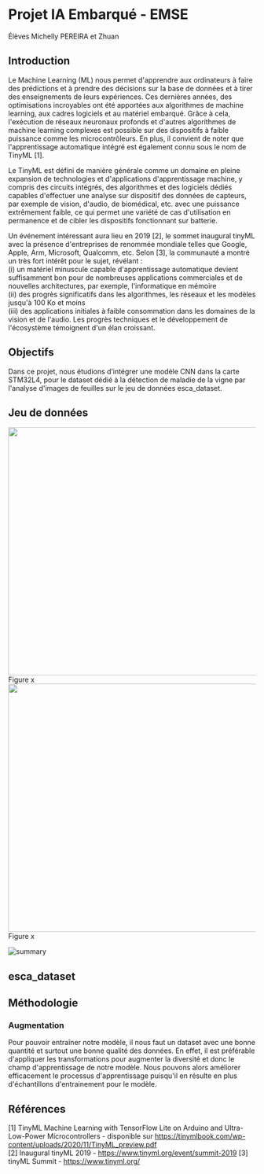 # **Projet IA Embarqué - EMSE**
Élèves Michelly PEREIRA et Zhuan

## Introduction 
Le Machine Learning (ML) nous permet d'apprendre aux ordinateurs à faire des prédictions et à prendre des décisions sur la base de données et à tirer des enseignements de leurs expériences. Ces dernières années, des optimisations incroyables ont été apportées aux algorithmes de machine learning, aux cadres logiciels et au matériel embarqué. Grâce à cela, l'exécution de réseaux neuronaux profonds et d'autres algorithmes de machine learning complexes est possible sur des dispositifs à faible puissance comme les microcontrôleurs. En plus, il convient de noter que l'apprentissage automatique intégré est également connu sous le nom de TinyML [1]. 

Le TinyML est défini de manière générale comme un domaine en pleine expansion de technologies et d'applications d'apprentissage machine, y compris des circuits intégrés, des algorithmes et des logiciels dédiés capables d'effectuer une analyse sur dispositif des données de capteurs, par exemple de vision, d'audio, de biomédical, etc. avec une puissance extrêmement faible, ce qui permet une variété de cas d'utilisation en permanence et de cibler les dispositifs fonctionnant sur batterie. 

Un événement intéressant aura lieu en 2019 [2], le sommet inaugural tinyML avec la présence d'entreprises de renommée mondiale telles que Google, Apple, Arm, Microsoft, Qualcomm, etc. Selon [3], la communauté a montré un très fort intérêt pour le sujet, révélant : 
<br>(i) un matériel minuscule capable d'apprentissage automatique devient suffisamment bon pour de nombreuses applications commerciales et de nouvelles architectures, par exemple, l'informatique en mémoire
<br>(ii) des progrès significatifs dans les algorithmes, les réseaux et les modèles jusqu'à 100 Ko et moins 
<br>(iii) des applications initiales à faible consommation dans les domaines de la vision et de l'audio. Les progrès techniques et le développement de l'écosystème témoignent d'un élan croissant.


## Objectifs
Dans ce projet, nous étudions d’intégrer une modèle CNN dans la carte STM32L4, pour le dataset dédié à la détection de maladie de la vigne par l'analyse d'images de feuilles sur le jeu de données esca_dataset.

## Jeu de données
<div>
 <img src="https://user-images.githubusercontent.com/29697453/197035673-efdc06f0-42c9-43a9-9291-4e17d4d43c57.jpg" width="505"/>
 <br>Figure x
</div>

<div>
 <img src="https://user-images.githubusercontent.com/29697453/197035607-89dcb607-d79b-40ce-8d77-697dffe0c397.jpg" width="505"/>
 <br>Figure x
</div>

![summary](https://user-images.githubusercontent.com/29697453/197405758-045a8e8a-c821-4d51-a5d9-d16e4c4b7078.png)

## esca_dataset

## Méthodologie 




### Augmentation

Pour pouvoir entraîner notre modèle, il nous faut un dataset avec une bonne quantité et surtout une bonne qualité des données. En effet, il est préférable d'appliquer les transformations pour augmenter la diversité et donc le champ d'apprentissage de notre modèle. Nous pouvons alors améliorer efficacement le processus d'apprentissage puisqu'il en résulte en plus d'échantillons d'entrainement pour le modèle.

## Références 
[1] TinyML Machine Learning with TensorFlow Lite on Arduino and Ultra-Low-Power Microcontrollers - disponible sur https://tinymlbook.com/wp-content/uploads/2020/11/TinyML_preview.pdf 
<br>
[2] Inaugural tinyML 2019 - https://www.tinyml.org/event/summit-2019
[3] tinyML Summit - https://www.tinyml.org/



